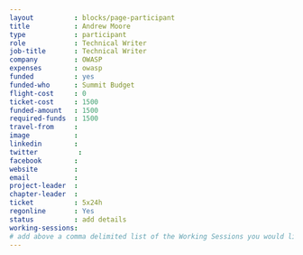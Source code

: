 ```yaml
---
layout          : blocks/page-participant
title           : Andrew Moore
type            : participant
role            : Technical Writer
job-title       : Technical Writer
company         : OWASP
expenses        : owasp
funded          : yes
funded-who      : Summit Budget
flight-cost     : 0
ticket-cost     : 1500
funded-amount   : 1500
required-funds  : 1500
travel-from     :
image           :
linkedin        :
twitter          :
facebook        :
website         :
email           :
project-leader  :
chapter-leader  :
ticket          : 5x24h
regonline       : Yes
status          : add details
working-sessions:
# add above a comma delimited list of the Working Sessions you would like to attend (use the session's title)
---
```


<!-- put more details about participant here -->
